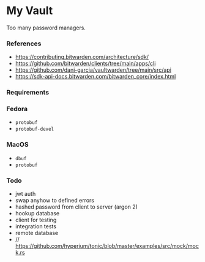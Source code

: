 # My Vault 

Too many password managers. 

### References

- https://contributing.bitwarden.com/architecture/sdk/
- https://github.com/bitwarden/clients/tree/main/apps/cli
- https://github.com/dani-garcia/vaultwarden/tree/main/src/api
- https://sdk-api-docs.bitwarden.com/bitwarden_core/index.html 

### Requirements

### Fedora

- `protobuf`
- `protobuf-devel`

### MacOS

- `dbuf`
- `protobuf`

### Todo

- jwt auth
- swap anyhow to defined errors
- hashed password from client to server (argon 2)
- hookup database
- client for testing
- integration tests
- remote database
- // https://github.com/hyperium/tonic/blob/master/examples/src/mock/mock.rs